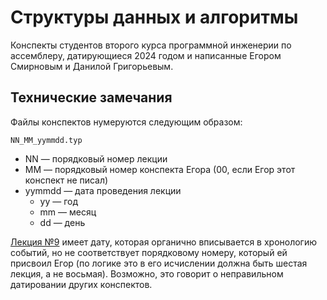 # Структуры данных и алгоритмы
Конспекты студентов второго курса программной инженерии по ассемблеру, датирующиеся 2024 годом и написанные Егором Смирновым и Данилой Григорьевым.

## Технические замечания
Файлы конспектов нумеруются следующим образом:

```NN_MM_yymmdd.typ```

* NN &mdash; порядковый номер лекции
* MM &mdash; порядковый номер конспекта Егора (00, если Егор этот конспект не писал)
* yymmdd &mdash; дата проведения лекции
    * yy &mdash; год
    * mm &mdash; месяц
    * dd &mdash; день

[Лекция №9](09_08_241108_maybe.typ) имеет дату, которая органично вписывается в хронологию событий, но не соответствует порядковому номеру, который ей присвоил Егор (по логике это в его исчислении должна быть шестая лекция, а не восьмая). Возможно, это говорит о неправильном датировании других конспектов.
